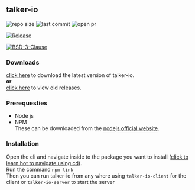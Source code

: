## talker-io

<img alt="repo size" src="https://img.shields.io/github/repo-size/tarithj/talker-io"/>
<img alt="last commit" src="https://img.shields.io/github/commits-since/tarithj/talker-io/latest/master"/>
<img alt="open pr" src="https://img.shields.io/github/issues-pr-raw/tarithj/talker-io"/>

[![Release](https://img.shields.io/github/release/tarithj/talker-io.svg?label=Release)](https://github.com/tarithj/talker-io/releases)

[![BSD-3-Clause](https://img.shields.io/github/license/tarithj/talker-io.svg)](https://github.com/tarithj/talker-io/blob/master/LICENSE)


### Downloads
[click here](https://github.com/tarithj/talker-io/releases/latest) to download the latest version of talker-io.  
**or**   
[click here](https://github.com/tarithj/talker-io/releases) to view old releases.

### Prerequesties
* Node js  
* NPM  
These can be downloaded from the [nodejs official website](https://nodejs.org).

### Installation
Open the cli and navigate inside to the package you want to install ([click to learn hot to navigate using cd](https://www.computerhope.com/cdhlp.htm)).  
Run the command `npm link`    
Then you can run talker-io from any where using `talker-io-client` for the client or `talker-io-server` to start the server


